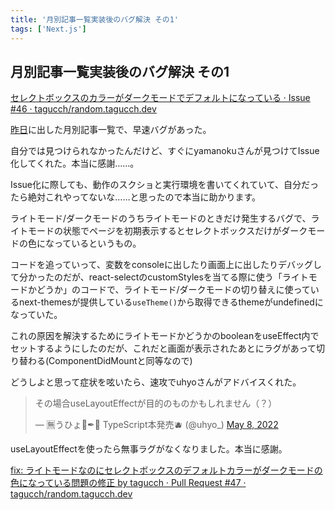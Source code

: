 ```yaml
---
title: '月別記事一覧実装後のバグ解決 その1'
tags: ['Next.js']
---
```


## 月別記事一覧実装後のバグ解決 その1

[セレクトボックスのカラーがダークモードでデフォルトになっている · Issue \#46 · tagucch/random\.tagucch\.dev](https://github.com/tagucch/random.tagucch.dev/issues/46)

[昨日](/posts/2022-05-07/)に出した月別記事一覧で、早速バグがあった。

自分では見つけられなかったんだけど、すぐにyamanokuさんが見つけてIssue化してくれた。本当に感謝……。

Issue化に際しても、動作のスクショと実行環境を書いてくれていて、自分だったら絶対これやってないな……と思ったので本当に助かります。

ライトモード/ダークモードのうちライトモードのときだけ発生するバグで、ライトモードの状態でページを初期表示するとセレクトボックスだけがダークモードの色になっているというもの。

コードを追っていって、変数をconsoleに出したり画面上に出したりデバッグして分かったのだが、react-selectのcustomStylesを当てる際に使う「ライトモードかどうか」のコードで、ライトモード/ダークモードの切り替えに使っているnext-themesが提供している`useTheme()`から取得できるthemeがundefinedになっていた。

これの原因を解決するためにライトモードかどうかのbooleanをuseEffect内でセットするようにしたのだが、これだと画面が表示されたあとにラグがあって切り替わる(ComponentDidMountと同等なので)

どうしよと思って症状を呟いたら、速攻でuhyoさんがアドバイスくれた。

<blockquote class="twitter-tweet" data-partner="tweetdeck"><p lang="ja" dir="ltr">その場合useLayoutEffectが目的のものかもしれません（？）</p>&mdash; 🈚️うひょ🤪✒📘 TypeScript本発売🫐 (@uhyo_) <a href="https://twitter.com/uhyo_/status/1523318067639427076?ref_src=twsrc%5Etfw">May 8, 2022</a></blockquote>

useLayoutEffectを使ったら無事ラグがなくなりました。本当に感謝。

[fix: ライトモードなのにセレクトボックスのデフォルトカラーがダークモードの色になっている問題の修正 by tagucch · Pull Request \#47 · tagucch/random\.tagucch\.dev](https://github.com/tagucch/random.tagucch.dev/pull/47)
